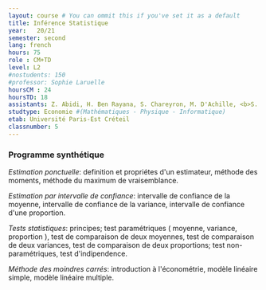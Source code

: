 ```yaml
---
layout: course # You can ommit this if you've set it as a default
title: Inférence Statistique
year: 	20/21
semester: second
lang: french
hours: 75
role : CM+TD
level: L2
#nostudents: 150
#professor: Sophie Laruelle
hoursCM : 24
hoursTD: 18
assistants: Z. Abidi, H. Ben Rayana, S. Chareyron, M. D'Achille, <b>S. Laruelle</b>, A. Vialfont
studtype: Economie #(Mathématiques - Physique - Informatique)
etab: Université Paris-Est Créteil
classnumber: 5
---
```

### Programme synthétique


_Estimation ponctuelle_: definition et propriétes d'un estimateur, méthode des moments, méthode du maximum de vraisemblance.


_Estimation par intervalle de confiance_: intervalle de confiance de la moyenne, intervalle de confiance de la variance, intervalle de confiance d'une proportion.

_Tests statistiques_: principes; test paramétriques ( moyenne, variance, proportion ), test de comparaison de deux moyennes, test de comparaison de deux variances, test de comparaison de deux proportions; test non-paramétriques, test d'indipendence.

_Méthode des moindres carrés_: introduction à l'économétrie, modèle linéaire simple, modèle linéaire multiple.
